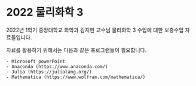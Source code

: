 # 2022 물리화학 3

2022년 1학기 중앙대학교 화학과 김지현 교수님 물리화학 3 수업에 대한 보충수업 자료들입니다.

자료를 활용하기 위해서는 다음과 같은 프로그램들이 필요합니다.

    - Microsoft powerPoint
    - Anaconda (https://www.anaconda.com/)
    - Julia (https://julialang.org/)
    - Mathematica (https://www.wolfram.com/mathematica/)

